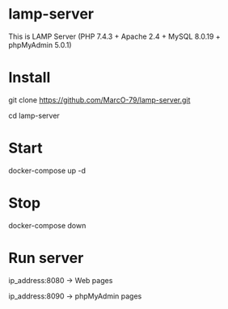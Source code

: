 # lamp-server
This is LAMP Server (PHP 7.4.3 + Apache 2.4 + MySQL 8.0.19 + phpMyAdmin 5.0.1)


# Install
git clone https://github.com/MarcO-79/lamp-server.git

cd lamp-server

# Start
docker-compose up -d

# Stop
docker-compose down

# Run server
ip_address:8080 -> Web pages

ip_address:8090 -> phpMyAdmin pages
